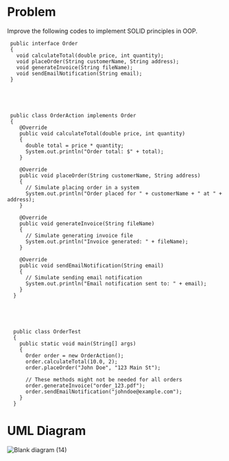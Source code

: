 # Problem

Improve the following codes to implement SOLID principles in OOP.


     public interface Order 
     {
       void calculateTotal(double price, int quantity);
       void placeOrder(String customerName, String address);
       void generateInvoice(String fileName);
       void sendEmailNotification(String email);
     }




    
     public class OrderAction implements Order 
     {
        @Override
        public void calculateTotal(double price, int quantity) 
        {
          double total = price * quantity;
          System.out.println("Order total: $" + total);
        }
    
        @Override
        public void placeOrder(String customerName, String address) 
        {
          // Simulate placing order in a system
          System.out.println("Order placed for " + customerName + " at " + address);
        }
    
        @Override
        public void generateInvoice(String fileName) 
        {
          // Simulate generating invoice file
          System.out.println("Invoice generated: " + fileName);
        }
    
        @Override
        public void sendEmailNotification(String email) 
        {
          // Simulate sending email notification
          System.out.println("Email notification sent to: " + email);
        }
      }





      public class OrderTest 
      {
        public static void main(String[] args) 
        {
          Order order = new OrderAction();
          order.calculateTotal(10.0, 2);
          order.placeOrder("John Doe", "123 Main St");
      
          // These methods might not be needed for all orders
          order.generateInvoice("order_123.pdf");
          order.sendEmailNotification("johndoe@example.com");
        }
      }


# UML Diagram
![Blank diagram (14)](https://github.com/BabyleneRodriguez/softEng2_LabAss5_solidPrinciple/assets/142875371/d1e659e9-8fb2-4273-8862-9296c2173851)


     
